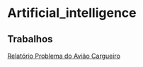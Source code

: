 # Artificial_intelligence

## Trabalhos
<a href="https://docs.google.com/document/d/17xpRG6DSvWZPFaAq37ThBaGINQvoyJFon6NUgVgp_Ag/edit?usp=sharing">Relatório Problema do Avião Cargueiro</a>

